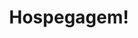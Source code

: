 ---
title: 'Hospegagem!'
description: 'Central de Reservas de Hospedagem  12 99680-1318 (whatsapp) oureservas@novagokula.com.br'
# imgs: ['/img/templo1.png']
---